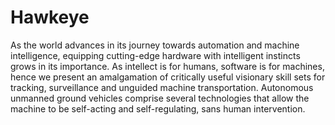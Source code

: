 # Hawkeye
As the world advances in its journey towards automation and machine intelligence, equipping cutting-edge hardware with intelligent instincts grows in its importance. As intellect is for humans, software is for machines, hence we present an amalgamation of critically useful visionary skill sets for tracking, surveillance and unguided machine transportation. Autonomous unmanned ground vehicles comprise several technologies that allow the machine to be self-acting and self-regulating, sans human intervention.
